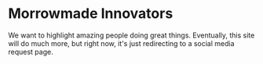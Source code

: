 # Morrowmade Innovators

We want to highlight amazing people doing great things. Eventually, this site will do much more, but right now, it's just redirecting to a social media request page.
